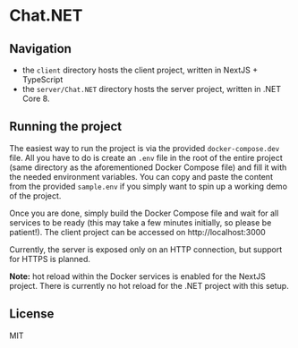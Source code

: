 # Chat.NET

## Navigation

- the ``client`` directory hosts the client project, written in NextJS + TypeScript
- the ``server/Chat.NET`` directory hosts the server project, written in .NET Core 8.

## Running the project
The easiest way to run the project is via the provided ``docker-compose.dev`` file. All you have to do is create an ``.env`` file in the root of the entire project (same directory as the aforementioned Docker Compose file) and fill it with the needed environment variables. You can copy and paste the content from the provided ``sample.env`` if you simply want to spin up a working demo of the project.

Once you are done, simply build the Docker Compose file and wait for all services to be ready (this may take a few minutes initially, so please be patient!). The client project can be accessed on http://localhost:3000

Currently, the server is exposed only on an HTTP connection, but support for HTTPS is planned.

**Note:** hot reload within the Docker services is enabled for the NextJS project. There is currently no hot reload for the .NET project with this setup.

## License
MIT